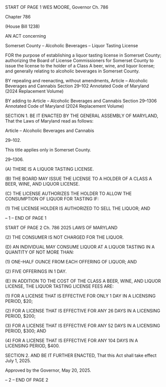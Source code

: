 START OF PAGE 1
WES MOORE, Governor Ch. 786

Chapter 786

(House Bill 1238)

AN ACT concerning

Somerset County – Alcoholic Beverages – Liquor Tasting License

FOR the purpose of establishing a liquor tasting license in Somerset County; authorizing
the Board of License Commissioners for Somerset County to issue the license to the
holder of a Class A beer, wine, and liquor license; and generally relating to alcoholic
beverages in Somerset County.

BY repealing and reenacting, without amendments,
Article – Alcoholic Beverages and Cannabis
Section 29–102
Annotated Code of Maryland
(2024 Replacement Volume)

BY adding to
Article – Alcoholic Beverages and Cannabis
Section 29–1306
Annotated Code of Maryland
(2024 Replacement Volume)

SECTION 1. BE IT ENACTED BY THE GENERAL ASSEMBLY OF MARYLAND,
That the Laws of Maryland read as follows:

Article – Alcoholic Beverages and Cannabis

29–102.

This title applies only in Somerset County.

29–1306.

(A) THERE IS A LIQUOR TASTING LICENSE.

(B) THE BOARD MAY ISSUE THE LICENSE TO A HOLDER OF A CLASS A BEER,
WINE, AND LIQUOR LICENSE.

(C) THE LICENSE AUTHORIZES THE HOLDER TO ALLOW THE CONSUMPTION
OF LIQUOR FOR TASTING IF:

(1) THE LICENSE HOLDER IS AUTHORIZED TO SELL THE LIQUOR; AND

– 1 –
END OF PAGE 1

START OF PAGE 2
Ch. 786 2025 LAWS OF MARYLAND

(2) THE CONSUMER IS NOT CHARGED FOR THE LIQUOR.

(D) AN INDIVIDUAL MAY CONSUME LIQUOR AT A LIQUOR TASTING IN A
QUANTITY OF NOT MORE THAN:

(1) ONE–HALF OUNCE FROM EACH OFFERING OF LIQUOR; AND

(2) FIVE OFFERINGS IN 1 DAY.

(E) IN ADDITION TO THE COST OF THE CLASS A BEER, WINE, AND LIQUOR
LICENSE, THE LIQUOR TASTING LICENSE FEES ARE:

(1) FOR A LICENSE THAT IS EFFECTIVE FOR ONLY 1 DAY IN A
LICENSING PERIOD, $20;

(2) FOR A LICENSE THAT IS EFFECTIVE FOR ANY 26 DAYS IN A
LICENSING PERIOD, $200;

(3) FOR A LICENSE THAT IS EFFECTIVE FOR ANY 52 DAYS IN A
LICENSING PERIOD, $300; AND

(4) FOR A LICENSE THAT IS EFFECTIVE FOR ANY 104 DAYS IN A
LICENSING PERIOD, $400.

SECTION 2. AND BE IT FURTHER ENACTED, That this Act shall take effect July
1, 2025.

Approved by the Governor, May 20, 2025.

– 2 –
END OF PAGE 2